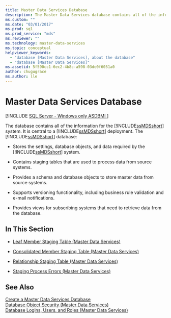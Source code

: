 ```yaml
---
title: Master Data Services Database
description: The Master Data Services database contains all of the information for the Master Data Services system and is central to a Master Data Services deployment. 
ms.custom: ""
ms.date: "03/01/2017"
ms.prod: sql
ms.prod_service: "mds"
ms.reviewer: ""
ms.technology: master-data-services
ms.topic: conceptual
helpviewer_keywords: 
  - "database [Master Data Services], about the database"
  - "database [Master Data Services]"
ms.assetid: 5f590cc1-6ec2-4b8c-a598-03de0f6051a0
author: chugugrace 
ms.author: lle
---
```

# Master Data Services Database

[!INCLUDE [SQL Server - Windows only ASDBMI  ](../includes/applies-to-version/sql-windows-only-asdbmi.md)]

  The database contains all of the information for the [!INCLUDE[ssMDSshort](../includes/ssmdsshort-md.md)] system. It is central to a [!INCLUDE[ssMDSshort](../includes/ssmdsshort-md.md)] deployment. The [!INCLUDE[ssMDSshort](../includes/ssmdsshort-md.md)] database:  
  
-   Stores the settings, database objects, and data required by the [!INCLUDE[ssMDSshort](../includes/ssmdsshort-md.md)] system.  
  
-   Contains staging tables that are used to process data from source systems.  
  
-   Provides a schema and database objects to store master data from source systems.  
  
-   Supports versioning functionality, including business rule validation and e-mail notifications.  
  
-   Provides views for subscribing systems that need to retrieve data from the database.  
  
## In This Section  
  
-   [Leaf Member Staging Table &#40;Master Data Services&#41;](../master-data-services/leaf-member-staging-table-master-data-services.md)  
  
-   [Consolidated Member Staging Table &#40;Master Data Services&#41;](../master-data-services/consolidated-member-staging-table-master-data-services.md)  
  
-   [Relationship Staging Table &#40;Master Data Services&#41;](../master-data-services/relationship-staging-table-master-data-services.md)  
  
-   [Staging Process Errors &#40;Master Data Services&#41;](../master-data-services/staging-process-errors-master-data-services.md)  
  
## See Also  
 [Create a Master Data Services Database](../master-data-services/install-windows/create-a-master-data-services-database.md)   
 [Database Object Security &#40;Master Data Services&#41;](../master-data-services/database-object-security-master-data-services.md)   
 [Database Logins, Users, and Roles &#40;Master Data Services&#41;](../master-data-services/database-logins-users-and-roles-master-data-services.md)  
  
  
